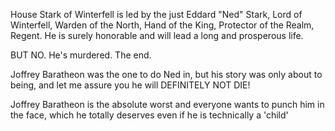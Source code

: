 House Stark of Winterfell is led by the just Eddard "Ned" Stark, Lord of
Winterfell, Warden of the North, Hand of the King, Protector of the Realm,
Regent.  He is surely honorable and will lead a long and prosperous life.

BUT NO. He's murdered. The end.

Joffrey Baratheon was the one to do Ned in, but his story was only about to being, and let me assure you he will DEFINITELY NOT DIE!

Joffrey Baratheon is the absolute worst and everyone wants to punch him in the face,
which he totally deserves even if he is technically a 'child'
